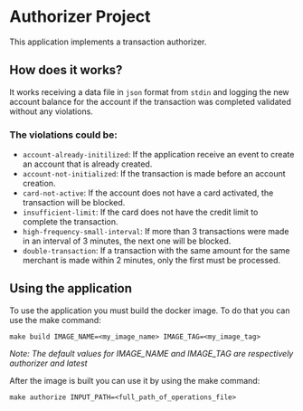 # Authorizer Project

This application implements a transaction authorizer.

## How does it works?

It works receiving a data file in `json` format from `stdin` and logging the new account balance for the account if 
the transaction was completed validated without any violations.

### The violations could be:

- `account-already-initilized`: If the application receive an event to create an account that is already created.
- `account-not-initialized`: If the transaction is made before an account creation.
- `card-not-active`: If the account does not have a card activated, the transaction will be blocked.
- `insufficient-limit`: If the card does not have the credit limit to complete the transaction.
- `high-frequency-small-interval`: If more than 3 transactions were made in an interval of 3 minutes, the next one will be blocked.
- `double-transaction`: If a transaction with the same amount for the same merchant is made within 2 minutes, only the first must be processed.

## Using the application
To use the application you must build the docker image. To do that you can use the make command:
```
make build IMAGE_NAME=<my_image_name> IMAGE_TAG=<my_image_tag>
```
_Note: The default values for IMAGE_NAME and IMAGE_TAG are respectively authorizer and latest_ 

After the image is built you can use it by using the make command:
```
make authorize INPUT_PATH=<full_path_of_operations_file>
```




